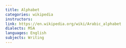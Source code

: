 ```yaml
---
title: Alphabet
categories: wikipedia
instructors: 
link: https://en.wikipedia.org/wiki/Arabic_alphabet
dialects: MSA
languages: English
subjects: Writing
---
```


